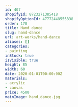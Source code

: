 ```yaml
---
id: 407
shopifyId: 8723271385418
shopifyOptionId: 47772448555338
order: 178
title: Hand dance
slug: hand-dance
url: art-works/hand-dance
aliases: []
categories:
- painting
inStock: true
isVisible: true
height: 85
width: 60
date: 2020-01-01T00:00:00Z
materials:
- acrylic
- canvas
price: 4500
mainImage: hand_dance.jpg
---
```

